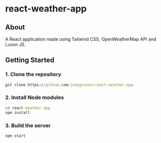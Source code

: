 # react-weather-app

## About <a name = "about"></a>

A React application made using Tailwind CSS, OpenWeatherMap API and Luxon JS.

## Getting Started

### 1. Clone the repository
```cmd
git clone https://github.com/joeygroves/react-weather-app
```

### 2. Install Node modules
```cmd
cd react-weather-app
npm install
```

### 3. Build the server
```cmd
npm start
```

